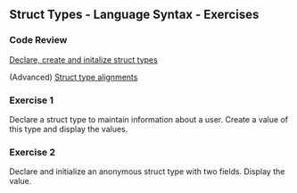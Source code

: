 ## Struct Types - Language Syntax - Exercises

### Code Review

[Declare, create and initalize struct types](../example1/example1.go)

(Advanced) [Struct type alignments](../advanced/example1/example1.go)

### Exercise 1
Declare a struct type to maintain information about a user. Create a value of this type and display the values.

### Exercise 2
Declare and initialize an anonymous struct type with two fields. Display the value.

